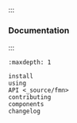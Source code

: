 ```{include} ../README.md
```

:::
### Documentation
:::

```{toctree}
:maxdepth: 1

install
using
API <_source/fmn>
contributing
components
changelog
```

